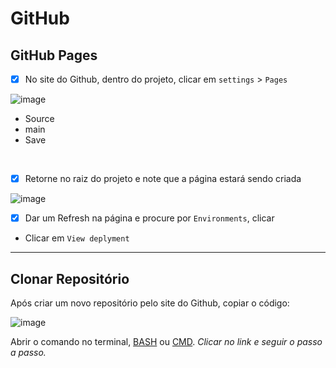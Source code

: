 # GitHub



## GitHub Pages

- [x] No site do Github, dentro do projeto, clicar em `settings` > `Pages`

![image](https://user-images.githubusercontent.com/108991648/213933145-64337939-5560-42fd-b020-d187aa134564.png)

- Source 
- main
- Save
<br>

- [x] Retorne no raiz do projeto e note que a página estará sendo criada

![image](https://user-images.githubusercontent.com/108991648/213933270-76cf8fea-5507-482d-bba3-8db6254880c0.png)

- [x] Dar um Refresh na página e procure por `Environments`, clicar 
- Clicar em `View deplyment`

______________

## Clonar Repositório

Após criar um novo repositório pelo site do Github, copiar o código:

![image](https://user-images.githubusercontent.com/108991648/230122644-2f3fffdb-5177-47f8-b219-ca7dc4275bcf.png)

Abrir o comando no terminal, [BASH](*****) ou [CMD](******). *Clicar no link e seguir o passo a passo.*
